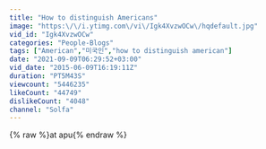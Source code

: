 ```yaml
---
title: "How to distinguish Americans"
image: "https:\/\/i.ytimg.com\/vi\/Igk4XvzwOCw\/hqdefault.jpg"
vid_id: "Igk4XvzwOCw"
categories: "People-Blogs"
tags: ["American","미국인","how to distinguish american"]
date: "2021-09-09T06:29:52+03:00"
vid_date: "2015-06-09T16:19:11Z"
duration: "PT5M43S"
viewcount: "5446235"
likeCount: "44749"
dislikeCount: "4048"
channel: "Solfa"
---
```

{% raw %}at apu{% endraw %}
